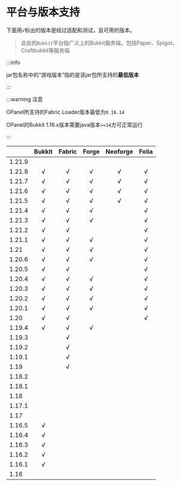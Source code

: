 # 平台与版本支持

下面用`√`标出的版本是经过适配和测试，且可用的版本。

> 此处的`Bukkit`平台指广义上的Bukkit服务端，包括Paper、Spigot、Craftbukkit等服务端

:::info

jar包名称中的“游戏版本”指的是该jar包所支持的**最低版本**

:::

:::warning 注意

OPanel所支持的Fabric Loader版本最低为`0.16.14`

OPanel的Bukkit 1.16.x版本需要java版本`>=14`方可正常运行

:::

|      |Bukkit|Fabric|Forge|Neoforge|Folia|
|------|:----:|:----:|:---:|:------:|:---:|
|1.21.9|      |      |     |        |     |
|1.21.8|√     |√     |√    |√       |√    |
|1.21.7|√     |√     |√    |√       |√    |
|1.21.6|√     |√     |√    |√       |√    |
|1.21.5|√     |√     |√    |√       |√    |
|1.21.4|√     |√     |√    |        |√    |
|1.21.3|√     |√     |√    |        |√    |
|1.21.2|√     |√     |     |        |√    |
|1.21.1|√     |√     |√    |        |√    |
|1.21  |√     |√     |√    |        |√    |
|1.20.6|√     |√     |√    |        |√    |
|1.20.5|√     |√     |     |        |√    |
|1.20.4|√     |√     |√    |        |√    |
|1.20.3|√     |√     |√    |        |√    |
|1.20.2|√     |√     |√    |        |√    |
|1.20.1|√     |√     |√    |        |√    |
|1.20  |√     |√     |     |        |√    |
|1.19.4|√     |√     |√    |        |     |
|1.19.3|      |√     |     |        |     |
|1.19.2|      |√     |     |        |     |
|1.19.1|      |√     |     |        |     |
|1.19  |      |√     |     |        |     |
|1.18.2|      |      |     |        |     |
|1.18.1|      |      |     |        |     |
|1.18  |      |      |     |        |     |
|1.17.1|      |      |     |        |     |
|1.17  |      |      |     |        |     |
|1.16.5|√     |      |     |        |     |
|1.16.4|√     |      |     |        |     |
|1.16.3|√     |      |     |        |     |
|1.16.2|√     |      |     |        |     |
|1.16.1|√     |      |     |        |     |
|1.16  |      |      |     |        |     |